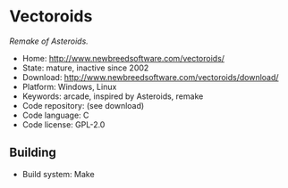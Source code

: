 # Vectoroids

_Remake of Asteroids._

- Home: http://www.newbreedsoftware.com/vectoroids/
- State: mature, inactive since 2002
- Download: http://www.newbreedsoftware.com/vectoroids/download/
- Platform: Windows, Linux
- Keywords: arcade, inspired by Asteroids, remake
- Code repository: (see download)
- Code language: C
- Code license: GPL-2.0

## Building

- Build system: Make